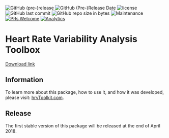 ﻿

![GitHub (pre-)release](https://img.shields.io/github/release/arthurkuhn/hrvtoolkit/all.svg)
![GitHub (Pre-)Release Date](https://img.shields.io/github/release-date-pre/arthurkuhn/hrvtoolkit.svg)
![license](https://img.shields.io/github/license/arthurkuhn/hrvtoolkit.svg)
![GitHub last commit](https://img.shields.io/github/last-commit/arthurkuhn/hrvtoolkit.svg)
![GitHub repo size in bytes](https://img.shields.io/github/repo-size/arthurkuhn/hrvtoolkit.svg)
![Maintenance](https://img.shields.io/maintenance/yes/2018.svg)
[![PRs Welcome](https://img.shields.io/badge/PRs-welcome-brightgreen.svg)](https://github.com/arthurkuhn/hrvtoolkit/pulls)
[![Analytics](https://ga-beacon.appspot.com/UA-117929608-2/github.com/arthurkuhn/hrvtoolkit?pixel)](https://github.com/arthurkuhn/hrvtoolkit)

# Heart Rate Variability Analysis Toolbox

[Download link](http://hrvtoolkit.com/package/toolkit.mlappinstall)



## Information

To learn more about this package, how to use it, and how it was developed, please visit: [hrvToolkit.com](http://hrvtoolkit.com).

## Release





The first stable version of this package will be released at the end of April 2018.
